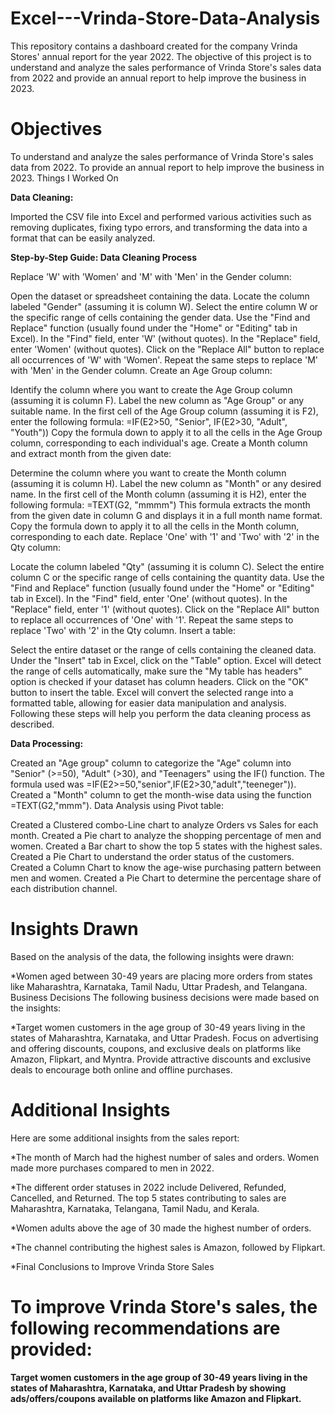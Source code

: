 # Excel---Vrinda-Store-Data-Analysis
This repository contains a dashboard created for the company Vrinda Stores' annual report for the year 2022. The objective of this project is to understand and analyze the sales performance of Vrinda Store's sales data from 2022 and provide an annual report to help improve the business in 2023.

# Objectives
To understand and analyze the sales performance of Vrinda Store's sales data from 2022.
To provide an annual report to help improve the business in 2023.
Things I Worked On

**Data Cleaning:**

Imported the CSV file into Excel and performed various activities such as removing duplicates, fixing typo errors, and transforming the data into a format that can be easily analyzed.

**Step-by-Step Guide: Data Cleaning Process**

Replace 'W' with 'Women' and 'M' with 'Men' in the Gender column:

Open the dataset or spreadsheet containing the data.
Locate the column labeled "Gender" (assuming it is column W).
Select the entire column W or the specific range of cells containing the gender data.
Use the "Find and Replace" function (usually found under the "Home" or "Editing" tab in Excel).
In the "Find" field, enter 'W' (without quotes).
In the "Replace" field, enter 'Women' (without quotes).
Click on the "Replace All" button to replace all occurrences of 'W' with 'Women'.
Repeat the same steps to replace 'M' with 'Men' in the Gender column.
Create an Age Group column:

Identify the column where you want to create the Age Group column (assuming it is column F).
Label the new column as "Age Group" or any suitable name.
In the first cell of the Age Group column (assuming it is F2), enter the following formula:
=IF(E2>50, "Senior", IF(E2>30, "Adult", "Youth"))
Copy the formula down to apply it to all the cells in the Age Group column, corresponding to each individual's age.
Create a Month column and extract month from the given date:

Determine the column where you want to create the Month column (assuming it is column H).
Label the new column as "Month" or any desired name.
In the first cell of the Month column (assuming it is H2), enter the following formula:
=TEXT(G2, "mmmm")
This formula extracts the month from the given date in column G and displays it in a full month name format.
Copy the formula down to apply it to all the cells in the Month column, corresponding to each date.
Replace 'One' with '1' and 'Two' with '2' in the Qty column:

Locate the column labeled "Qty" (assuming it is column C).
Select the entire column C or the specific range of cells containing the quantity data.
Use the "Find and Replace" function (usually found under the "Home" or "Editing" tab in Excel).
In the "Find" field, enter 'One' (without quotes).
In the "Replace" field, enter '1' (without quotes).
Click on the "Replace All" button to replace all occurrences of 'One' with '1'.
Repeat the same steps to replace 'Two' with '2' in the Qty column.
Insert a table:

Select the entire dataset or the range of cells containing the cleaned data.
Under the "Insert" tab in Excel, click on the "Table" option.
Excel will detect the range of cells automatically, make sure the "My table has headers" option is checked if your dataset has column headers.
Click on the "OK" button to insert the table.
Excel will convert the selected range into a formatted table, allowing for easier data manipulation and analysis.
Following these steps will help you perform the data cleaning process as described.

**Data Processing:**

Created an "Age group" column to categorize the "Age" column into "Senior" (>=50), "Adult" (>30), and "Teenagers" using the IF() function. The formula used was =IF(E2>=50,"senior",IF(E2>30,"adult","teeneger")).
Created a "Month" column to get the month-wise data using the function =TEXT(G2,"mmm").
Data Analysis using Pivot table:

Created a Clustered combo-Line chart to analyze Orders vs Sales for each month.
Created a Pie chart to analyze the shopping percentage of men and women.
Created a Bar chart to show the top 5 states with the highest sales.
Created a Pie Chart to understand the order status of the customers.
Created a Column Chart to know the age-wise purchasing pattern between men and women.
Created a Pie Chart to determine the percentage share of each distribution channel.

# Insights Drawn
Based on the analysis of the data, the following insights were drawn:

*Women aged between 30-49 years are placing more orders from states like Maharashtra, Karnataka, Tamil Nadu, Uttar Pradesh, and Telangana.
Business Decisions
The following business decisions were made based on the insights:

*Target women customers in the age group of 30-49 years living in the states of Maharashtra, Karnataka, and Uttar Pradesh.
Focus on advertising and offering discounts, coupons, and exclusive deals on platforms like Amazon, Flipkart, and Myntra.
Provide attractive discounts and exclusive deals to encourage both online and offline purchases.

# Additional Insights
Here are some additional insights from the sales report:

*The month of March had the highest number of sales and orders.
Women made more purchases compared to men in 2022.

*The different order statuses in 2022 include Delivered, Refunded, Cancelled, and Returned.
The top 5 states contributing to sales are Maharashtra, Karnataka, Telangana, Tamil Nadu, and Kerala.

*Women adults above the age of 30 made the highest number of orders.

*The channel contributing the highest sales is Amazon, followed by Flipkart.

*Final Conclusions to Improve Vrinda Store Sales

# To improve Vrinda Store's sales, the following recommendations are provided:

**Target women customers in the age group of 30-49 years living in the states of Maharashtra, Karnataka, and Uttar Pradesh by showing ads/offers/coupons available on platforms like Amazon and Flipkart.**

